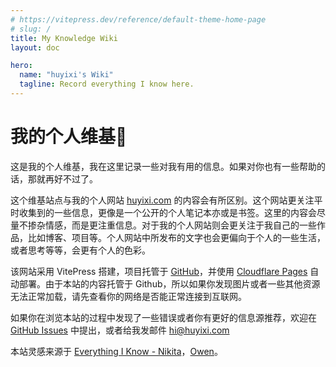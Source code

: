 ```yaml
---
# https://vitepress.dev/reference/default-theme-home-page
# slug: /
title: My Knowledge Wiki
layout: doc

hero:
  name: "huyixi's Wiki"
  tagline: Record everything I know here.
---
```

# 我的个人维基🌿
这是我的个人维基，我在这里记录一些对我有用的信息。如果对你也有一些帮助的话，那就再好不过了。  

这个维基站点与我的个人网站 [huyixi.com](https://huyixi.com) 的内容会有所区别。这个网站更关注平时收集到的一些信息，更像是一个公开的个人笔记本亦或是书签。这里的内容会尽量不掺杂情感，而是更注重信息。对于我的个人网站则会更关注于我自己的一些作品，比如博客、项目等。个人网站中所发布的文字也会更偏向于个人的一些生活，或者思考等等，会更有个人的色彩。

该网站采用 VitePress 搭建，项目托管于 [GitHub](https://github.com/huyixi/wiki)，并使用 [Cloudflare Pages](https://www.cloudflare.com) 自动部署。由于本站的内容托管于 Github，所以如果你发现图片或者一些其他资源无法正常加载，请先查看你的网络是否能正常连接到互联网。

如果你在浏览本站的过程中发现了一些错误或者你有更好的信息源推荐，欢迎在 [GitHub Issues](https://github.com/huyixi/wiki/issues) 中提出，或者给我发邮件 [hi@huyixi.com](mailto:hihuyixi.com)

本站灵感来源于 [Everything I Know - Nikita](https://wiki.nikiv.dev)，[Owen](https://www.owenyoung.com)。
